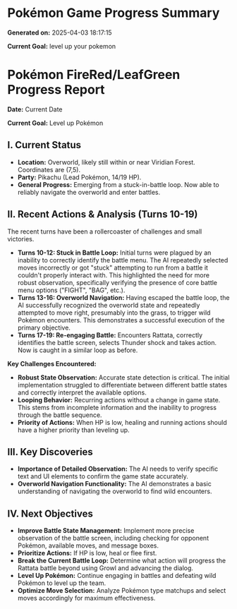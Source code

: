 # Pokémon Game Progress Summary

**Generated on:** 2025-04-03 18:17:15

**Current Goal:** level up your pokemon

# Pokémon FireRed/LeafGreen Progress Report

**Date:** Current Date

**Current Goal:** Level up Pokémon

## I. Current Status

*   **Location:** Overworld, likely still within or near Viridian Forest. Coordinates are (7,5).
*   **Party:** Pikachu (Lead Pokémon, 14/19 HP).
*   **General Progress:** Emerging from a stuck-in-battle loop. Now able to reliably navigate the overworld and enter battles.

## II. Recent Actions & Analysis (Turns 10-19)

The recent turns have been a rollercoaster of challenges and small victories.

*   **Turns 10-12: Stuck in Battle Loop:** Initial turns were plagued by an inability to correctly identify the battle menu. The AI repeatedly selected moves incorrectly or got "stuck" attempting to run from a battle it couldn't properly interact with. This highlighted the need for more robust observation, specifically verifying the presence of core battle menu options ("FIGHT", "BAG", etc.).
*   **Turns 13-16: Overworld Navigation:** Having escaped the battle loop, the AI successfully recognized the overworld state and repeatedly attempted to move right, presumably into the grass, to trigger wild Pokémon encounters. This demonstrates a successful execution of the primary objective.
*   **Turns 17-19: Re-engaging Battle:** Encounters Rattata, correctly identifies the battle screen, selects Thunder shock and takes action. Now is caught in a similar loop as before.

**Key Challenges Encountered:**

*   **Robust State Observation:** Accurate state detection is critical. The initial implementation struggled to differentiate between different battle states and correctly interpret the available options.
*   **Looping Behavior:** Recurring actions without a change in game state. This stems from incomplete information and the inability to progress through the battle sequence.
*   **Priority of Actions:** When HP is low, healing and running actions should have a higher priority than leveling up.

## III. Key Discoveries

*   **Importance of Detailed Observation:** The AI needs to verify specific text and UI elements to confirm the game state accurately.
*   **Overworld Navigation Functionality:** The AI demonstrates a basic understanding of navigating the overworld to find wild encounters.

## IV. Next Objectives

*   **Improve Battle State Management:** Implement more precise observation of the battle screen, including checking for opponent Pokémon, available moves, and message boxes.
*   **Prioritize Actions:** If HP is low, heal or flee first.
*   **Break the Current Battle Loop:** Determine what action will progress the Rattata battle beyond using Growl and advancing the dialog.
*   **Level Up Pokémon:** Continue engaging in battles and defeating wild Pokémon to level up the team.
*   **Optimize Move Selection:** Analyze Pokémon type matchups and select moves accordingly for maximum effectiveness.

